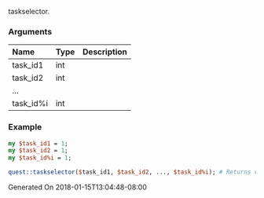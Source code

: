 taskselector.
### Arguments
**Name**|**Type**|**Description**
:---|:---|:---
task_id1|int|
task_id2|int|
...||
task_id%i|int|

### Example

```perl
my $task_id1 = 1;
my $task_id2 = 1;
my $task_id%i = 1;

quest::taskselector($task_id1, $task_id2, ..., $task_id%i); # Returns void
```


Generated On 2018-01-15T13:04:48-08:00